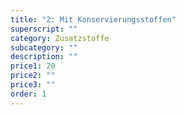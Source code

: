 ```yaml
---
title: "2: Mit Konservierungsstoffen"
superscript: ""
category: Zusatzstoffe
subcategory: ""
description: ""
price1: 20
price2: ""
price3: ""
order: 1
---
```

